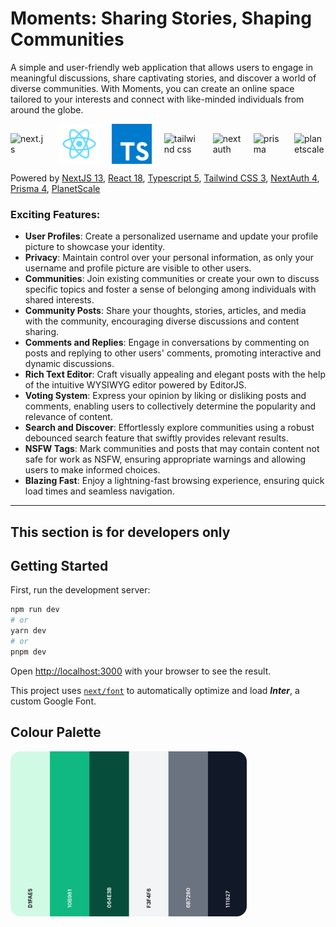 # Moments: Sharing Stories, Shaping Communities

A simple and user-friendly web application that allows users to engage in meaningful discussions, share captivating stories, and discover a world of diverse communities. 
With Moments, you can create an online space tailored to your interests and connect with like-minded individuals from around the globe.
<br />

<div style="display: flex; justify-content: start; align-items: center; column-gap: 20px">
    <img src="https://camo.githubusercontent.com/e1e113df83e7731fdb90f6f0ab2eeb155fd1b48c27d99814dcf1c23c0acdc6a2/68747470733a2f2f6173736574732e76657263656c2e636f6d2f696d6167652f75706c6f61642f76313636323133303535392f6e6578746a732f49636f6e5f6461726b5f6261636b67726f756e642e706e67" width="64" alt="next.js"/>
    <img src="https://raw.githubusercontent.com/github/explore/80688e429a7d4ef2fca1e82350fe8e3517d3494d/topics/react/react.png" width="64" alt="supabase"/>
    <img src="https://raw.githubusercontent.com/github/explore/80688e429a7d4ef2fca1e82350fe8e3517d3494d/topics/typescript/typescript.png" width="64" alt="supabase"/>
    <img src="https://upload.wikimedia.org/wikipedia/commons/thumb/d/d5/Tailwind_CSS_Logo.svg/2048px-Tailwind_CSS_Logo.svg.png" width="64" alt="tailwind css"/>
    <img src="https://next-auth.js.org/img/logo/logo-sm.png" width="50" alt="next auth"/>
    <img src="https://i.pinimg.com/originals/39/b2/e4/39b2e4ad77c23a2c11e5950a7dfa2aec.png" width="50" alt="prisma"/>
    <img src="https://seeklogo.com/images/P/planetscale-logo-0EEA8CAEB4-seeklogo.com.png" width="50" alt="planetscale"/>
</div>


Powered by [NextJS 13](https://nextjs.org/), [React 18](https://react.dev), [Typescript 5](https://www.typescriptlang.org), [Tailwind CSS 3](https://tailwindcss.com), [NextAuth 4](https://next-auth.js.org), [Prisma 4](https://www.prisma.io), [PlanetScale](https://planetscale.com)

### Exciting Features:

- **User Profiles**: Create a personalized username and update your profile picture to showcase your identity.
- **Privacy**: Maintain control over your personal information, as only your username and profile picture are visible to other users.
- **Communities**: Join existing communities or create your own to discuss specific topics and foster a sense of belonging among individuals with shared interests.
- **Community Posts**: Share your thoughts, stories, articles, and media with the community, encouraging diverse discussions and content sharing.
- **Comments and Replies**: Engage in conversations by commenting on posts and replying to other users' comments, promoting interactive and dynamic discussions.
- **Rich Text Editor**: Craft visually appealing and elegant posts with the help of the intuitive WYSIWYG editor powered by EditorJS.
- **Voting System**: Express your opinion by liking or disliking posts and comments, enabling users to collectively determine the popularity and relevance of content.
- **Search and Discover**: Effortlessly explore communities using a robust debounced search feature that swiftly provides relevant results.
- **NSFW Tags**: Mark communities and posts that may contain content not safe for work as NSFW, ensuring appropriate warnings and allowing users to make informed choices.
- **Blazing Fast**: Enjoy a lightning-fast browsing experience, ensuring quick load times and seamless navigation.


<hr />

## This section is for developers only

## Getting Started

First, run the development server:

```bash
npm run dev
# or
yarn dev
# or
pnpm dev
```

Open [http://localhost:3000](http://localhost:3000) with your browser to see the result.

This project uses [`next/font`](https://nextjs.org/docs/basic-features/font-optimization) to automatically optimize and 
load ***Inter***, a custom Google Font.


## Colour Palette

<img src="color-palette.png" alt="Colour Palette for Together" style="border-radius: 1rem; width: 75%;"/>
